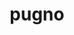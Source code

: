 ---
title: pugno
ch: [r]
meaning: to fight
pos: verb
inf: pugnare
secondppstem: pugn
infend: are
thirdpp: pugnavi
fourthpp: pugnatus
conjugation: first
derivative: pugnacious
---